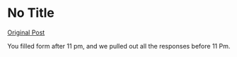 # No Title

[Original Post](https://discourse.onlinedegree.iitm.ac.in/t/169029/659)

<p>You filled form after 11 pm, and we pulled out all the responses before 11 Pm.</p>